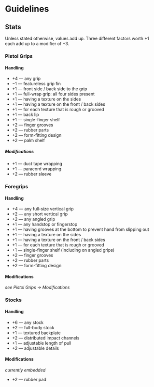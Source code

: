 # Guidelines

## Stats

Unless stated otherwise, values add up. Three different factors worth +1 each add up to a modifier of +3.


### Pistol Grips

#### Handling

* +4 — any grip
* −1 — featureless grip fin
* +1 — front side / back side to the grip
* +1 — full-wrap grip: all four sides present
* +1 — having a texture on the sides
* +1 — having a texture on the front / back sides
* +1 — for each texture that is rough or grooved
* +1 — back lip
* +1 — single-finger shelf
* +2 — finger grooves
* +2 — rubber parts
* +2 — form-fitting design
* +2 — palm shelf


##### Modifications

* +1 — duct tape wrapping
* +1 — paracord wrapping
* +2 — rubber sleeve


### Foregrips

#### Handling

* +4 — any full-size vertical grip
* +2 — any short vertical grip
* +2 — any angled grip
* +1 — any handstop or fingerstop
* +1 — having grooves at the bottom to prevent hand from slipping out
* +1 — having a texture on the sides
* +1 — having a texture on the front / back sides
* +1 — for each texture that is rough or grooved
* +1 — single-finger shelf (including on angled grips)
* +2 — finger grooves
* +2 — rubber parts
* +2 — form-fitting design


#### Modifications

*see Pistol Grips → Modifications*


### Stocks

#### Handling

* +6 — any stock
* +2 — full-body stock
* +1 — textured backplate
* +2 — distributed impact channels
* +1 — adjustable length of pull
* +2 — adjustable details


#### Modifications

*currently embedded*

* +2 — rubber pad